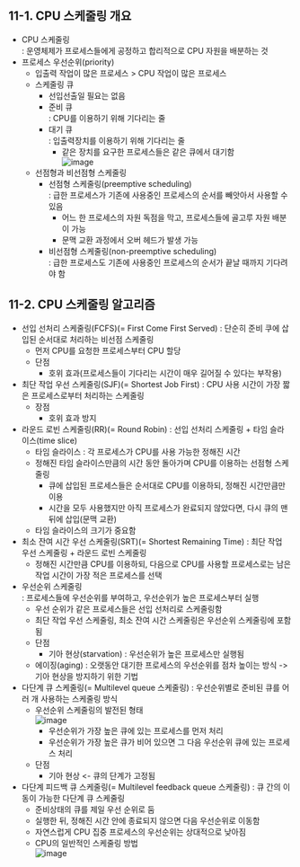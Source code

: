 ## 11-1. CPU 스케줄링 개요
* CPU 스케줄링  
  : 운영체제가 프로세스들에게 공정하고 합리적으로 CPU 자원을 배분하는 것
* 프로세스 우선순위(priority)
  - 입출력 작업이 많은 프로세스 > CPU 작업이 많은 프로세스
  - 스케줄링 큐
    + 선입선출일 필요는 없음
    + 준비 큐  
      : CPU를 이용하기 위해 기다리는 줄
    + 대기 큐  
      : 입출력장치를 이용하기 위해 기다리는 줄
      + 같은 장치를 요구한 프로세스들은 같은 큐에서 대기함  
      ![image](https://github.com/a0lim-java/cs/assets/104348646/7ee7064e-fdd9-49e6-8fac-b9e7331f1edb)  
  - 선점형과 비선점형 스케줄링
    + 선점형 스케줄링(preemptive scheduling)  
      : 급한 프로세스가 기존에 사용중인 프로세스의 순서를 빼앗아서 사용할 수 있음
      + 어느 한 프로세스의 자원 독점을 막고, 프로세스들에 골고루 자원 배분이 가능
      + 문맥 교환 과정에서 오버 헤드가 발생 가능
    + 비선점형 스케줄링(non-preemptive scheduling)  
      : 급한 프로세스도 기존에 사용중인 프로세스의 순서가 끝날 때까지 기다려야 함

## 11-2. CPU 스케줄링 알고리즘
* 선입 선처리 스케줄링(FCFS)(= First Come First Served)
  : 단순히 준비 쿠에 삽입된 순서대로 처리하는 비선점 스케줄링
  - 먼저 CPU를 요청한 프로세스부터 CPU 할당
  - 단점
    + 호위 효과(프로세스들이 기다리는 시간이 매우 길어질 수 있다는 부작용)
* 최단 작업 우선 스케줄링(SJF)(= Shortest Job First)
  : CPU 사용 시간이 가장 짧은 프로세스로부터 처리하는 스케줄링
  - 장점
    + 호위 효과 방지
* 라운드 로빈 스케줄링(RR)(= Round Robin)
  : 선입 선처리 스케줄링 + 타임 슬라이스(time slice)
  - 타임 슬라이스
    : 각 프로세스가 CPU를 사용 가능한 정해진 시간
  - 정해진 타임 슬라이스만큼의 시간 동안 돌아가며 CPU를 이용하는 선점형 스케줄링
    + 큐에 삽입된 프로세스들은 순서대로 CPU를 이용하되, 정해진 시간만큼만 이용
    + 시간을 모두 사용했지만 아직 프로세스가 완료되지 않았다면, 다시 큐의 맨 뒤에 삽입(문맥 교환)
  - 타임 슬라이스의 크기가 중요함
* 최소 잔여 시간 우선 스케줄링(SRT)(= Shortest Remaining Time)
  : 최단 작업 우선 스케줄링 + 라운드 로빈 스케줄링
  - 정해진 시간만큼 CPU를 이용하되, 다음으로 CPU를 사용할 프로세스로는 남은 작업 시간이 가장 적은 프로세스를 선택
* 우선순위 스케줄링  
  : 프로세스들에 우선순위를 부여하고, 우선순위가 높은 프로세스부터 실행
  - 우선 순위가 같은 프로세스들은 선입 선처리로 스케줄링함
  - 최단 작업 우선 스케줄링, 최소 잔여 시간 스케줄링은 우선순위 스케줄링에 포함됨
  - 단점
    + 기아 현상(starvation)
      : 우선순위가 높은 프로세스만 실행됨
  - 에이징(aging)
    : 오랫동안 대기한 프로세스의 우선순위를 점차 높이는 방식
    -> 기아 현상을 방지하기 위한 기법
* 다단계 큐 스케줄링(= Multilevel queue 스케줄링)
  : 우선순위별로 준비된 큐를 어러 개 사용하는 스케줄링 방식
  - 우선순위 스케줄링의 발전된 형태  
    ![image](https://github.com/a0lim-java/cs/assets/104348646/283e8526-fa52-46f0-aa88-2ed092439a30)  
    + 우선순위가 가장 높은 큐에 있는 프로세스를 먼저 처리
    + 우선순위가 가장 높은 큐가 비어 있으면 그 다음 우선순위 큐에 있는 프로세스 처리
  - 단점
    + 기아 현상 <- 큐의 단계가 고정됨
* 다단계 피드백 큐 스케줄링(= Multilevel feedback queue 스케줄링)
  : 큐 간의 이동이 가능한 다단계 큐 스케줄링
  - 준비상태의 큐를 제일 우선 순위로 둠
  - 실행한 뒤, 정해진 시간 안에 종료되지 않으면 다음 우선순위로 이동함
  - 자연스럽게 CPU 집중 프로세스의 우선순위는 상대적으로 낮아짐
  - CPU의 일반적인 스케줄링 방법  
    ![image](https://github.com/a0lim-java/cs/assets/104348646/c3a91750-19d6-4c99-bf52-5cee29c90170)  
